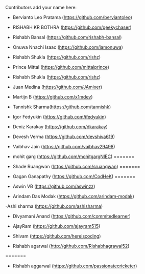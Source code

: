 Contributors add your name here:

- Bervianto Leo Pratama (https://github.com/berviantoleo)

- RISHABH KR BOTHRA (https://github.com/geekychaser)

- Rishabh Bansal (https://github.com/rishabh-bansal)

- Onuwa Nnachi Isaac (https://github.com/iamonuwa)

- Rishabh Shukla (https://github.com/rishz)

- Prince Mittal (https://github.com/mittalprince)

- Rishabh Shukla (https://github.com/rishz)

- Juan Medina (https://github.com/JAmixer)

- Martijn B (https://github.com/x1mdev)

- Tannishk Sharma(https://github.com/tannishk)

- Igor Fedyukin (https://github.com/ifedyukin)

- Deniz Karakay (https://github.com/dkarakay)

- Devesh Verma (https://github.com/devshiva619)

- Vaibhav Jain (https://github.com/vaibhav29498)


- mohit garg (https://github.com/mohitgargNIEC)
=======
- Shade Ruangwan (https://github.com/sruangwan)
=======
- Gagan Ganapathy (https://github.com/CodHeK)
=======
- Aswin VB (https://github.com/aswinzz)

- Arindam Das Modak (https://github.com/arindam-modak)

-Ashi sharma (https://github.com/ashisharma)


- Divyamani Anand (https://github.com/commitedlearner)

- AjayRam (https://github.com/ajayram515)


- Shivam (https://github.com/hereiscoding)


- Rishabh agarwal (http://github.com/Rishabhagrawal52)

=======
- Rishabh aggarwal (https://github.com/passionatecricketer)

